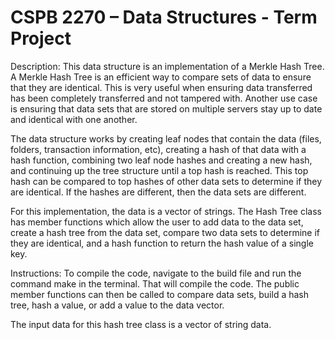# CSPB 2270 – Data Structures - Term Project

Description:
This data structure is an implementation of a Merkle Hash Tree. A Merkle Hash Tree is an efficient way to compare sets of data to ensure that they are identical. This is very useful when ensuring data transferred has been completely transferred and not tampered with. Another use case is ensuring that data sets that are stored on multiple servers stay up to date and identical with one another.

The data structure works by creating leaf nodes that contain the data (files, folders, transaction information, etc), creating a hash of that data with a hash function, combining two leaf node hashes and creating a new hash, and continuing up the tree structure until a top hash is reached. This top hash can be compared to top hashes of other data sets to determine if they are identical. If the hashes are different, then the data sets are different.

For this implementation, the data is a vector of strings. The Hash Tree class has member functions which allow the user to add data to the data set, create a hash tree from the data set, compare two data sets to determine if they are identical, and a hash function to return the hash value of a single key.

Instructions:
To compile the code, navigate to the build file and run the command make in the terminal. That will compile the code. The public member functions can then be called to compare data sets, build a hash tree, hash a value, or add a value to the data vector.

The input data for this hash tree class is a vector of string data.
